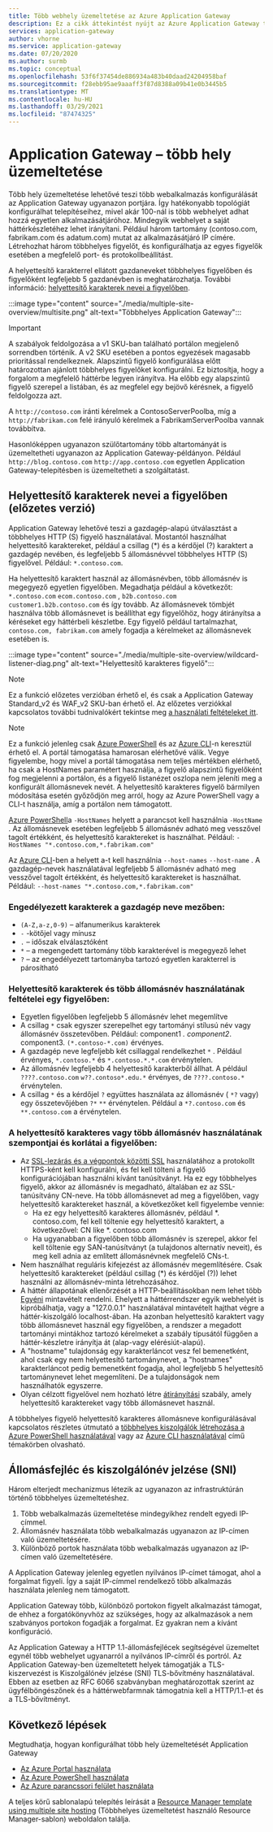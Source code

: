 ```yaml
---
title: Több webhely üzemeltetése az Azure Application Gateway
description: Ez a cikk áttekintést nyújt az Azure Application Gateway többhelyes támogatásáról.
services: application-gateway
author: vhorne
ms.service: application-gateway
ms.date: 07/20/2020
ms.author: surmb
ms.topic: conceptual
ms.openlocfilehash: 53f6f37454de886934a483b40daad24204958baf
ms.sourcegitcommit: f28ebb95ae9aaaff3f87d8388a09b41e0b3445b5
ms.translationtype: MT
ms.contentlocale: hu-HU
ms.lasthandoff: 03/29/2021
ms.locfileid: "87474325"
---
```

# <a name="application-gateway-multiple-site-hosting"></a>Application Gateway – több hely üzemeltetése

Több hely üzemeltetése lehetővé teszi több webalkalmazás konfigurálását az Application Gateway ugyanazon portjára. Így hatékonyabb topológiát konfigurálhat telepítéseihez, mivel akár 100-nál is több webhelyet adhat hozzá egyetlen alkalmazásátjáróhoz. Mindegyik webhelyet a saját háttérkészletéhez lehet irányítani. Például három tartomány (contoso.com, fabrikam.com és adatum.com) mutat az alkalmazásátjáró IP címére. Létrehozhat három többhelyes figyelőt, és konfigurálhatja az egyes figyelők esetében a megfelelő port- és protokollbeállítást. 

A helyettesítő karakterrel ellátott gazdaneveket többhelyes figyelőben és figyelőként legfeljebb 5 gazdanévben is meghatározhatja. További információ: [helyettesítő karakterek nevei a figyelőben](#wildcard-host-names-in-listener-preview).

:::image type="content" source="./media/multiple-site-overview/multisite.png" alt-text="Többhelyes Application Gateway":::

> [!IMPORTANT]
> A szabályok feldolgozása a v1 SKU-ban található portálon megjelenő sorrendben történik. A v2 SKU esetében a pontos egyezések magasabb prioritással rendelkeznek. Alapszintű figyelő konfigurálása előtt határozottan ajánlott többhelyes figyelőket konfigurálni.  Ez biztosítja, hogy a forgalom a megfelelő háttérbe legyen irányítva. Ha előbb egy alapszintű figyelő szerepel a listában, és az megfelel egy bejövő kérésnek, a figyelő feldolgozza azt.

A `http://contoso.com` iránti kérelmek a ContosoServerPoolba, míg a `http://fabrikam.com` felé irányuló kérelmek a FabrikamServerPoolba vannak továbbítva.

Hasonlóképpen ugyanazon szülőtartomány több altartományát is üzemeltetheti ugyanazon az Application Gateway-példányon. Például `http://blog.contoso.com` `http://app.contoso.com` egyetlen Application Gateway-telepítésben is üzemeltetheti a szolgáltatást.

## <a name="wildcard-host-names-in-listener-preview"></a>Helyettesítő karakterek nevei a figyelőben (előzetes verzió)

Application Gateway lehetővé teszi a gazdagép-alapú útválasztást a többhelyes HTTP (S) figyelő használatával. Mostantól használhat helyettesítő karaktereket, például a csillag (*) és a kérdőjel (?) karaktert a gazdagép nevében, és legfeljebb 5 állomásnévvel többhelyes HTTP (S) figyelővel. Például: `*.contoso.com`.

Ha helyettesítő karaktert használ az állomásnévben, több állomásnév is megegyező egyetlen figyelőben. Megadhatja például a következőt: `*.contoso.com` `ecom.contoso.com` , `b2b.contoso.com` `customer1.b2b.contoso.com` és így tovább. Az állomásnevek tömbjét használva több állomásnevet is beállíthat egy figyelőhöz, hogy átirányítsa a kéréseket egy háttérbeli készletbe. Egy figyelő például tartalmazhat, `contoso.com, fabrikam.com` amely fogadja a kérelmeket az állomásnevek esetében is.

:::image type="content" source="./media/multiple-site-overview/wildcard-listener-diag.png" alt-text="Helyettesítő karakteres figyelő":::

>[!NOTE]
> Ez a funkció előzetes verzióban érhető el, és csak a Application Gateway Standard_v2 és WAF_v2 SKU-ban érhető el. Az előzetes verziókkal kapcsolatos további tudnivalókért tekintse meg [a használati feltételeket itt](https://azure.microsoft.com/support/legal/preview-supplemental-terms/).

>[!NOTE]
>Ez a funkció jelenleg csak [Azure PowerShell](tutorial-multiple-sites-powershell.md) és az [Azure CLI](tutorial-multiple-sites-cli.md)-n keresztül érhető el. A portál támogatása hamarosan elérhetővé válik.
> Vegye figyelembe, hogy mivel a portál támogatása nem teljes mértékben elérhető, ha csak a HostNames paramétert használja, a figyelő alapszintű figyelőként fog megjelenni a portálon, és a figyelő listanézet oszlopa nem jeleníti meg a konfigurált állomásnevek nevét. A helyettesítő karakteres figyelő bármilyen módosítása esetén győződjön meg arról, hogy az Azure PowerShell vagy a CLI-t használja, amíg a portálon nem támogatott.

[Azure PowerShell](tutorial-multiple-sites-powershell.md)a `-HostNames` helyett a parancsot kell használnia `-HostName` . Az állomásnevek esetében legfeljebb 5 állomásnév adható meg vesszővel tagolt értékként, és helyettesítő karaktereket is használhat. Például: `-HostNames "*.contoso.com,*.fabrikam.com"`

Az [Azure CLI](tutorial-multiple-sites-cli.md)-ben a helyett a-t kell használnia `--host-names` `--host-name` . A gazdagép-nevek használatával legfeljebb 5 állomásnév adható meg vesszővel tagolt értékként, és helyettesítő karaktereket is használhat. Például: `--host-names "*.contoso.com,*.fabrikam.com"`

### <a name="allowed-characters-in-the-host-names-field"></a>Engedélyezett karakterek a gazdagép neve mezőben:

* `(A-Z,a-z,0-9)` – alfanumerikus karakterek
* `-` -kötőjel vagy mínusz
* `.` – időszak elválasztóként
*   `*` – a megengedett tartomány több karakterével is megegyező lehet
*   `?` – az engedélyezett tartományba tartozó egyetlen karakterrel is párosítható

### <a name="conditions-for-using-wildcard-characters-and-multiple-host-names-in-a-listener"></a>Helyettesítő karakterek és több állomásnév használatának feltételei egy figyelőben:

*   Egyetlen figyelőben legfeljebb 5 állomásnév lehet megemlítve
*   A csillag `*` csak egyszer szerepelhet egy tartományi stílusú név vagy állomásnév összetevőben. Például: component1 *. component2*. component3. `(*.contoso-*.com)` érvényes.
*   A gazdagép neve legfeljebb két csillaggal rendelkezhet `*` . Például érvényes, `*.contoso.*` és `*.contoso.*.*.com` érvénytelen.
*   Az állomásnév legfeljebb 4 helyettesítő karakterből állhat. A például `????.contoso.com` `w??.contoso*.edu.*` érvényes, de `????.contoso.*` érvénytelen.
*   A csillag `*` és a kérdőjel `?` együttes használata az állomásnév ( `*?` vagy) egy összetevőjében `?*` `**` érvénytelen. Például a `*?.contoso.com` és `**.contoso.com` a érvénytelen.

### <a name="considerations-and-limitations-of-using-wildcard-or-multiple-host-names-in-a-listener"></a>A helyettesítő karakteres vagy több állomásnév használatának szempontjai és korlátai a figyelőben:

*   Az [SSL-lezárás és a végpontok közötti SSL](ssl-overview.md) használatához a protokollt HTTPS-ként kell konfigurálni, és fel kell tölteni a figyelő konfigurációjában használni kívánt tanúsítványt. Ha ez egy többhelyes figyelő, akkor az állomásnév is megadható, általában ez az SSL-tanúsítvány CN-neve. Ha több állomásnevet ad meg a figyelőben, vagy helyettesítő karaktereket használ, a következőket kell figyelembe vennie:
    *   Ha ez egy helyettesítő karakteres állomásnév, például *. contoso.com, fel kell töltenie egy helyettesítő karaktert, a következővel: CN like *. contoso.com
    *   Ha ugyanabban a figyelőben több állomásnév is szerepel, akkor fel kell töltenie egy SAN-tanúsítványt (a tulajdonos alternatív neveit), és meg kell adnia az említett állomásnévnek megfelelő CNs-t.
*   Nem használhat reguláris kifejezést az állomásnév megemlítésére. Csak helyettesítő karaktereket (például csillag (*) és kérdőjel (?)) lehet használni az állomásnév-minta létrehozásához.
*   A háttér állapotának ellenőrzését a HTTP-beállításokban nem lehet több [Egyéni](application-gateway-probe-overview.md) mintavételt rendelni. Ehelyett a háttérrendszer egyik webhelyét is kipróbálhatja, vagy a "127.0.0.1" használatával mintavételt hajthat végre a háttér-kiszolgáló localhost-ában. Ha azonban helyettesítő karaktert vagy több állomásnevet használ egy figyelőben, a rendszer a megadott tartományi mintákhoz tartozó kérelmeket a szabály típusától függően a háttér-készletre irányítja át (alap-vagy elérésiút-alapú).
*   A "hostname" tulajdonság egy karakterláncot vesz fel bemenetként, ahol csak egy nem helyettesítő tartománynevet, a "hostnames" karakterláncot pedig bemenetként fogadja, ahol legfeljebb 5 helyettesítő tartománynevet lehet megemlíteni. De a tulajdonságok nem használhatók egyszerre.
*   Olyan célzott figyelővel nem hozható létre [átirányítási](redirect-overview.md) szabály, amely helyettesítő karaktereket vagy több állomásnevet használ.

A többhelyes figyelő helyettesítő karakteres állomásneve konfigurálásával kapcsolatos részletes útmutató a [többhelyes kiszolgálók létrehozása a Azure PowerShell használatával](tutorial-multiple-sites-powershell.md) vagy az [Azure CLI használatával](tutorial-multiple-sites-cli.md) című témakörben olvasható.

## <a name="host-headers-and-server-name-indication-sni"></a>Állomásfejléc és kiszolgálónév jelzése (SNI)

Három elterjedt mechanizmus létezik az ugyanazon az infrastruktúrán történő többhelyes üzemeltetéshez.

1. Több webalkalmazás üzemeltetése mindegyikhez rendelt egyedi IP-címmel.
2. Állomásnév használata több webalkalmazás ugyanazon az IP-címen való üzemeltetésére.
3. Különböző portok használata több webalkalmazás ugyanazon az IP-címen való üzemeltetésére.

A Application Gateway jelenleg egyetlen nyilvános IP-címet támogat, ahol a forgalmat figyeli. Így a saját IP-címmel rendelkező több alkalmazás használata jelenleg nem támogatott. 

Application Gateway több, különböző portokon figyelt alkalmazást támogat, de ehhez a forgatókönyvhöz az szükséges, hogy az alkalmazások a nem szabványos portokon fogadják a forgalmat. Ez gyakran nem a kívánt konfiguráció.

Az Application Gateway a HTTP 1.1-állomásfejlécek segítségével üzemeltet egynél több webhelyet ugyanarról a nyilvános IP-címről és portról. Az Application Gateway-ben üzemeltetett helyek támogatják a TLS-kiszervezést is Kiszolgálónév jelzése (SNI) TLS-bővítmény használatával. Ebben az esetben az RFC 6066 szabványban meghatározottak szerint az ügyfélböngészőnek és a háttérwebfarmnak támogatnia kell a HTTP/1.1-et és a TLS-bővítményt.

## <a name="next-steps"></a>Következő lépések

Megtudhatja, hogyan konfigurálhat több hely üzemeltetését Application Gateway
* [Az Azure Portal használata](create-multiple-sites-portal.md)
* [Az Azure PowerShell használata](tutorial-multiple-sites-powershell.md) 
* [Az Azure parancssori felület használata](tutorial-multiple-sites-cli.md)

A teljes körű sablonalapú telepítés leírását a [Resource Manager template using multiple site hosting](https://github.com/Azure/azure-quickstart-templates/blob/master/201-application-gateway-multihosting) (Többhelyes üzemeltetést használó Resource Manager-sablon) weboldalon találja.
